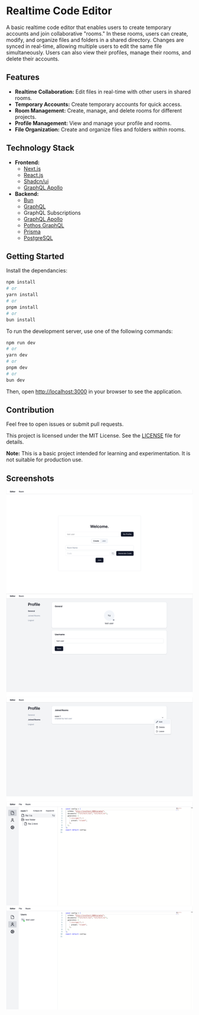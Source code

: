 # Realtime Code Editor

A basic realtime code editor that enables users to create temporary accounts and join collaborative "rooms." In these rooms, users can create, modify, and organize files and folders in a shared directory. Changes are synced in real-time, allowing multiple users to edit the same file simultaneously. Users can also view their profiles, manage their rooms, and delete their accounts.

## Features

- **Realtime Collaboration:** Edit files in real-time with other users in shared rooms.
- **Temporary Accounts:** Create temporary accounts for quick access.
- **Room Management:** Create, manage, and delete rooms for different projects.
- **Profile Management:** View and manage your profile and rooms.
- **File Organization:** Create and organize files and folders within rooms.

## Technology Stack

- **Frontend:**
  - [Next.js](https://nextjs.org/)
  - [React.js](https://reactjs.org/)
  - [Shadcn/ui](https://ui.shadcn.com)
  - [GraphQL Apollo](https://www.apollographql.com/)
- **Backend:**
  - [Bun](https://bun.sh/)
  - [GraphQL](https://graphql.org/)
  - GraphQL Subscriptions
  - [GraphQL Apollo](https://www.apollographql.com/)
  - [Pothos GraphQL](https://pothos-graphql.dev)
  - [Prisma](https://www.prisma.io/)
  - [PostgreSQL](https://www.postgresql.org)

## Getting Started

Install the dependancies:

```bash
npm install
# or
yarn install
# or
pnpm install
# or
bun install
```

To run the development server, use one of the following commands:

```bash
npm run dev
# or
yarn dev
# or
pnpm dev
# or
bun dev
```

Then, open [http://localhost:3000](http://localhost:3000) in your browser to see the application.

## Contribution

Feel free to open issues or submit pull requests.

This project is licensed under the MIT License. See the [LICENSE](LICENSE) file for details.

**Note:** This is a basic project intended for learning and experimentation. It is not suitable for production use.

## Screenshots

![screenshot 1](public/screenshot1.png "Screenshot 1")
![screenshot 2](public/screenshot2.png "Screenshot 2")
![screenshot 3](public/screenshot3.png "Screenshot 3")
![screenshot 4](public/screenshot4.png "Screenshot 4")
![screenshot 5](public/screenshot5.png "Screenshot 5")
